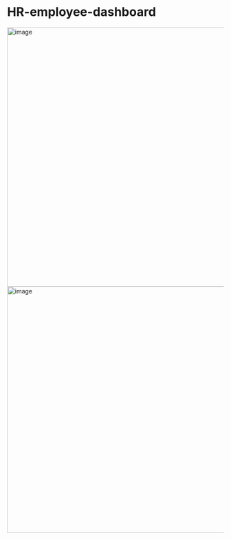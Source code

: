 # HR-employee-dashboard

<img width="602" alt="image" src="https://github.com/novavae/HR-employee-dashboard/assets/57035775/cad8d254-3bbf-4017-ac82-32438efdefd1">


<img width="572" alt="image" src="https://github.com/novavae/HR-employee-dashboard/assets/57035775/363999ac-fe2a-445f-809a-08a2a5fda8ab">

